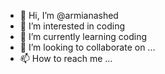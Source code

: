 - 👋 Hi, I’m @armianashed
- 👀 I’m interested in coding
- 🌱 I’m currently learning coding
- 💞️ I’m looking to collaborate on ...
- 📫 How to reach me ...

<!---
armianashed/armianashed is a ✨ special ✨ repository because its `README.md` (this file) appears on your GitHub profile.
You can click the Preview link to take a look at your changes.
--->
